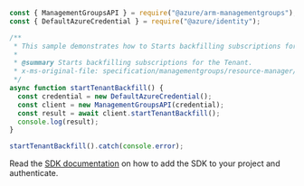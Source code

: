 ```javascript
const { ManagementGroupsAPI } = require("@azure/arm-managementgroups");
const { DefaultAzureCredential } = require("@azure/identity");

/**
 * This sample demonstrates how to Starts backfilling subscriptions for the Tenant.
 *
 * @summary Starts backfilling subscriptions for the Tenant.
 * x-ms-original-file: specification/managementgroups/resource-manager/Microsoft.Management/stable/2021-04-01/examples/StartTenantBackfillRequest.json
 */
async function startTenantBackfill() {
  const credential = new DefaultAzureCredential();
  const client = new ManagementGroupsAPI(credential);
  const result = await client.startTenantBackfill();
  console.log(result);
}

startTenantBackfill().catch(console.error);
```

Read the [SDK documentation](https://github.com/Azure/azure-sdk-for-js/blob/%40azure%2Farm-managementgroups_2.0.1/sdk/managementgroups/arm-managementgroups/README.md) on how to add the SDK to your project and authenticate.
